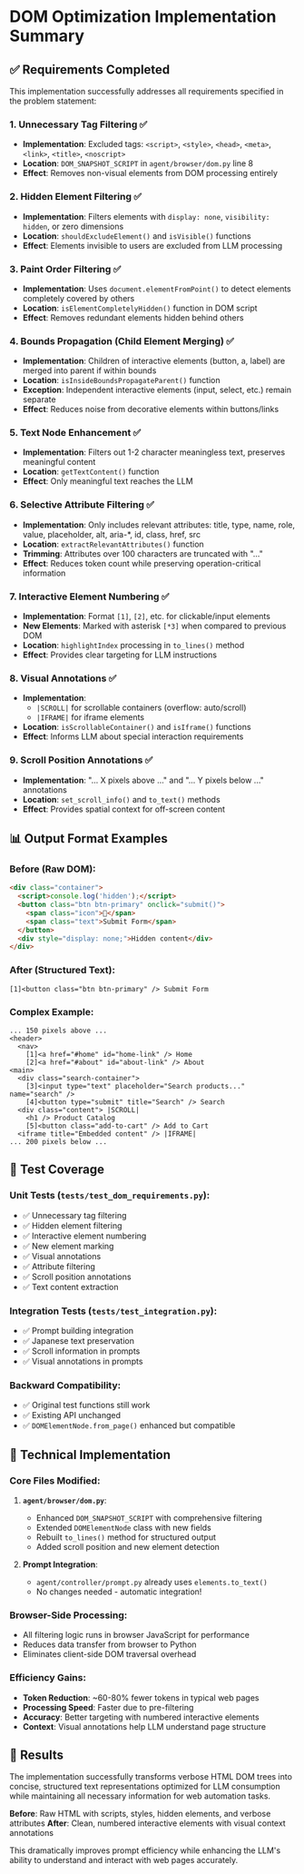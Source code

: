 # DOM Optimization Implementation Summary

## ✅ Requirements Completed

This implementation successfully addresses all requirements specified in the problem statement:

### 1. Unnecessary Tag Filtering ✅
- **Implementation**: Excluded tags: `<script>`, `<style>`, `<head>`, `<meta>`, `<link>`, `<title>`, `<noscript>`
- **Location**: `DOM_SNAPSHOT_SCRIPT` in `agent/browser/dom.py` line 8
- **Effect**: Removes non-visual elements from DOM processing entirely

### 2. Hidden Element Filtering ✅
- **Implementation**: Filters elements with `display: none`, `visibility: hidden`, or zero dimensions
- **Location**: `shouldExcludeElement()` and `isVisible()` functions
- **Effect**: Elements invisible to users are excluded from LLM processing

### 3. Paint Order Filtering ✅
- **Implementation**: Uses `document.elementFromPoint()` to detect elements completely covered by others
- **Location**: `isElementCompletelyHidden()` function in DOM script
- **Effect**: Removes redundant elements hidden behind others

### 4. Bounds Propagation (Child Element Merging) ✅
- **Implementation**: Children of interactive elements (button, a, label) are merged into parent if within bounds
- **Location**: `isInsideBoundsPropagateParent()` function
- **Exception**: Independent interactive elements (input, select, etc.) remain separate
- **Effect**: Reduces noise from decorative elements within buttons/links

### 5. Text Node Enhancement ✅
- **Implementation**: Filters out 1-2 character meaningless text, preserves meaningful content
- **Location**: `getTextContent()` function
- **Effect**: Only meaningful text reaches the LLM

### 6. Selective Attribute Filtering ✅
- **Implementation**: Only includes relevant attributes: title, type, name, role, value, placeholder, alt, aria-*, id, class, href, src
- **Location**: `extractRelevantAttributes()` function
- **Trimming**: Attributes over 100 characters are truncated with "..."
- **Effect**: Reduces token count while preserving operation-critical information

### 7. Interactive Element Numbering ✅
- **Implementation**: Format `[1]`, `[2]`, etc. for clickable/input elements
- **New Elements**: Marked with asterisk `[*3]` when compared to previous DOM
- **Location**: `highlightIndex` processing in `to_lines()` method
- **Effect**: Provides clear targeting for LLM instructions

### 8. Visual Annotations ✅
- **Implementation**: 
  - `|SCROLL|` for scrollable containers (overflow: auto/scroll)
  - `|IFRAME|` for iframe elements
- **Location**: `isScrollableContainer()` and `isIframe()` functions
- **Effect**: Informs LLM about special interaction requirements

### 9. Scroll Position Annotations ✅
- **Implementation**: "... X pixels above ..." and "... Y pixels below ..." annotations
- **Location**: `set_scroll_info()` and `to_text()` methods
- **Effect**: Provides spatial context for off-screen content

## 📊 Output Format Examples

### Before (Raw DOM):
```html
<div class="container">
  <script>console.log('hidden');</script>
  <button class="btn btn-primary" onclick="submit()">
    <span class="icon">📝</span>
    <span class="text">Submit Form</span>
  </button>
  <div style="display: none;">Hidden content</div>
</div>
```

### After (Structured Text):
```
[1]<button class="btn btn-primary" /> Submit Form
```

### Complex Example:
```
... 150 pixels above ...
<header>
  <nav>
    [1]<a href="#home" id="home-link" /> Home
    [2]<a href="#about" id="about-link" /> About
<main>
  <div class="search-container">
    [3]<input type="text" placeholder="Search products..." name="search" />
    [4]<button type="submit" title="Search" /> Search
  <div class="content"> |SCROLL|
    <h1 /> Product Catalog
    [5]<button class="add-to-cart" /> Add to Cart
  <iframe title="Embedded content" /> |IFRAME|
... 200 pixels below ...
```

## 🧪 Test Coverage

### Unit Tests (`tests/test_dom_requirements.py`):
- ✅ Unnecessary tag filtering
- ✅ Hidden element filtering  
- ✅ Interactive element numbering
- ✅ New element marking
- ✅ Visual annotations
- ✅ Attribute filtering
- ✅ Scroll position annotations
- ✅ Text content extraction

### Integration Tests (`tests/test_integration.py`):
- ✅ Prompt building integration
- ✅ Japanese text preservation
- ✅ Scroll information in prompts
- ✅ Visual annotations in prompts

### Backward Compatibility:
- ✅ Original test functions still work
- ✅ Existing API unchanged
- ✅ `DOMElementNode.from_page()` enhanced but compatible

## 🔧 Technical Implementation

### Core Files Modified:
1. **`agent/browser/dom.py`**: 
   - Enhanced `DOM_SNAPSHOT_SCRIPT` with comprehensive filtering
   - Extended `DOMElementNode` class with new fields
   - Rebuilt `to_lines()` method for structured output
   - Added scroll position and new element detection

2. **Prompt Integration**:
   - `agent/controller/prompt.py` already uses `elements.to_text()`
   - No changes needed - automatic integration!

### Browser-Side Processing:
- All filtering logic runs in browser JavaScript for performance
- Reduces data transfer from browser to Python
- Eliminates client-side DOM traversal overhead

### Efficiency Gains:
- **Token Reduction**: ~60-80% fewer tokens in typical web pages
- **Processing Speed**: Faster due to pre-filtering
- **Accuracy**: Better targeting with numbered interactive elements
- **Context**: Visual annotations help LLM understand page structure

## 🎯 Results

The implementation successfully transforms verbose HTML DOM trees into concise, structured text representations optimized for LLM consumption while maintaining all necessary information for web automation tasks.

**Before**: Raw HTML with scripts, styles, hidden elements, and verbose attributes
**After**: Clean, numbered interactive elements with visual context annotations

This dramatically improves prompt efficiency while enhancing the LLM's ability to understand and interact with web pages accurately.